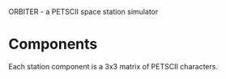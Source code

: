 ORBITER - a PETSCII space station simulator

# Components

Each station component is a 3x3 matrix of PETSCII characters.
